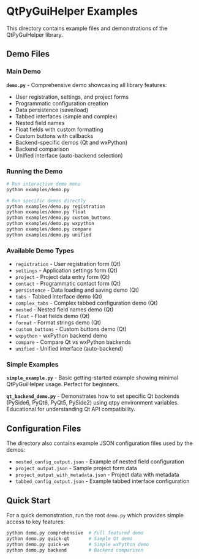 # QtPyGuiHelper Examples

This directory contains example files and demonstrations of the QtPyGuiHelper library.

## Demo Files

### Main Demo

**`demo.py`** - Comprehensive demo showcasing all library features:
- User registration, settings, and project forms
- Programmatic configuration creation
- Data persistence (save/load)
- Tabbed interfaces (simple and complex)
- Nested field names
- Float fields with custom formatting
- Custom buttons with callbacks
- Backend-specific demos (Qt and wxPython)
- Backend comparison
- Unified interface (auto-backend selection)

### Running the Demo

```bash
# Run interactive demo menu
python examples/demo.py

# Run specific demos directly
python examples/demo.py registration
python examples/demo.py float
python examples/demo.py custom_buttons
python examples/demo.py wxpython
python examples/demo.py compare
python examples/demo.py unified
```

### Available Demo Types

- `registration` - User registration form (Qt)
- `settings` - Application settings form (Qt)  
- `project` - Project data entry form (Qt)
- `contact` - Programmatic contact form (Qt)
- `persistence` - Data loading and saving demo (Qt)
- `tabs` - Tabbed interface demo (Qt)
- `complex_tabs` - Complex tabbed configuration demo (Qt)
- `nested` - Nested field names demo (Qt)
- `float` - Float fields demo (Qt)
- `format` - Format strings demo (Qt)
- `custom_buttons` - Custom buttons demo (Qt)
- `wxpython` - wxPython backend demo
- `compare` - Compare Qt vs wxPython backends
- `unified` - Unified interface (auto-backend)

### Simple Examples

**`simple_example.py`** - Basic getting-started example showing minimal QtPyGuiHelper usage. Perfect for beginners.

**`qt_backend_demo.py`** - Demonstrates how to set specific Qt backends (PySide6, PyQt6, PyQt5, PySide2) using qtpy environment variables. Educational for understanding Qt API compatibility.

## Configuration Files

The directory also contains example JSON configuration files used by the demos:

- `nested_config_output.json` - Example of nested field configuration
- `project_output.json` - Sample project form data
- `project_output_with_metadata.json` - Project data with metadata
- `tabbed_config_output.json` - Example tabbed interface configuration

## Quick Start

For a quick demonstration, run the root `demo.py` which provides simple access to key features:

```bash
python demo.py comprehensive  # Full featured demo
python demo.py quick-qt       # Simple Qt demo
python demo.py quick-wx       # Simple wxPython demo  
python demo.py backend        # Backend comparison
```
